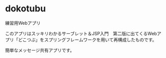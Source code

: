 # dokotubu
練習用Webアプリ

  このアプリはスッキリわかるサーブレット＆JSP入門　第二版に出てくるWebアプリ「どこつぶ」をスプリングフレームワークを用いて再構成したものです。
  
  簡単なメッセージ共有アプリです。
